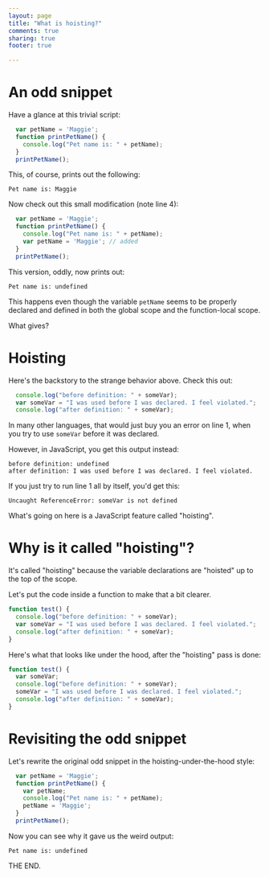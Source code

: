 ```yaml
---
layout: page
title: "What is hoisting?"
comments: true
sharing: true
footer: true

---
```


# An odd snippet

Have a glance at this trivial script:

```javascript
  var petName = 'Maggie'; 
  function printPetName() {
    console.log("Pet name is: " + petName);
  }
  printPetName();
```
This, of course, prints out the following:

	Pet name is: Maggie 

Now check out this small modification (note line 4):

```javascript
  var petName = 'Maggie'; 
  function printPetName() {
    console.log("Pet name is: " + petName);
    var petName = 'Maggie'; // added
  }
  printPetName();
```

This version, oddly, now prints out:

	Pet name is: undefined

This happens even though the variable `petName` seems to be properly declared and defined in both the global scope and the function-local scope.

What gives?

# Hoisting

Here's the backstory to the strange behavior above. Check this out:

```javascript
  console.log("before definition: " + someVar);
  var someVar = "I was used before I was declared. I feel violated.";
  console.log("after definition: " + someVar);
```

In many other languages, that would just buy you an error on line 1, when you try to use `someVar` before it was declared.

However, in JavaScript, you get this output instead:

	before definition: undefined
	after definition: I was used before I was declared. I feel violated. 

If you just try to run line 1 all by itself, you'd get this:

	Uncaught ReferenceError: someVar is not defined 
	
What's going on here is a JavaScript feature called "hoisting".

# Why is it called "hoisting"?

It's called "hoisting" because the variable declarations are "hoisted" up to the top of the scope.

Let's put the code inside a function to make that a bit clearer.

```javascript
function test() {
  console.log("before definition: " + someVar);
  var someVar = "I was used before I was declared. I feel violated.";
  console.log("after definition: " + someVar);
}
```

Here's what that looks like under the hood, after the "hoisting" pass is done:

```javascript
function test() {
  var someVar;
  console.log("before definition: " + someVar);
  someVar = "I was used before I was declared. I feel violated.";
  console.log("after definition: " + someVar);
}
```

# Revisiting the odd snippet

Let's rewrite the original odd snippet in the hoisting-under-the-hood style:

```javascript
  var petName = 'Maggie'; 
  function printPetName() {
    var petName;
    console.log("Pet name is: " + petName);
    petName = 'Maggie';
  }
  printPetName();
```

Now you can see why it gave us the weird output:

	Pet name is: undefined

THE END.
